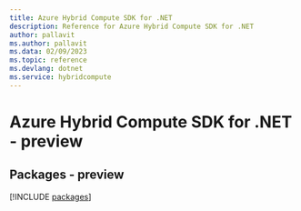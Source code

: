 ```yaml
---
title: Azure Hybrid Compute SDK for .NET
description: Reference for Azure Hybrid Compute SDK for .NET
author: pallavit
ms.author: pallavit
ms.data: 02/09/2023
ms.topic: reference
ms.devlang: dotnet
ms.service: hybridcompute
---
```

# Azure Hybrid Compute SDK for .NET - preview
## Packages - preview
[!INCLUDE [packages](hybrid-compute-index.md)]